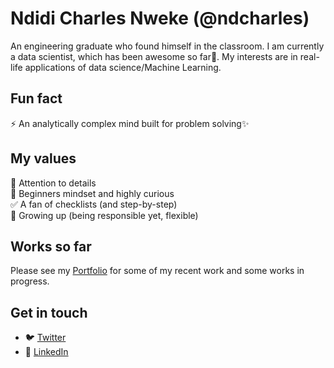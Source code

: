 # Ndidi Charles Nweke (@ndcharles)

An engineering graduate who found himself in the classroom. I am currently a data scientist, which has been awesome so far🙌. My interests are in real-life applications of data science/Machine Learning.

## Fun fact
⚡ An analytically complex mind built for problem solving✨<br>

## My values
🔭 Attention to details<br>
🌱 Beginners mindset and highly curious<br>
✅ A fan of checklists (and step-by-step)<br>
🚀 Growing up (being responsible yet, flexible)<br>

<!--
👋 💖 Safety and trust<br>
🌟 Expression as authentic self<br>
🍏 Beginner's mindset and curiosity<br>
 Shared norms<br>
🚀 Elevate the underrepresented
🔪
 💕
- 🔭 I’m currently working on ...
- 🌱 I’m currently learning ...
- 👯 I’m looking to collaborate on ...
- 🤔 I’m looking for help with ...
- 💬 Ask me about ...
- 📫 How to reach me: ...
- 😄 Pronouns: ...
- ⚡ Fun fact: ...

* :iphone: [Facebook](https://www.facebook.com/ndcharles) 
* :bulb: Personal site: [Opendiari!](https://www.opendiari.com)<br>

#### ... more on me and about MyLifeInTech are [also available](https://www.opendiari.com/topics/my-life-in-tech).

-->

## Works so far
Please see my [Portfolio](https://ndcharles.github.io) for some of my recent work and some works in progress.

## Get in touch
* :bird: [Twitter](https://twitter.com/nndcharles)<br>
* :necktie: [LinkedIn](https://www.linkedin.com/in/nndcharles)<br>
